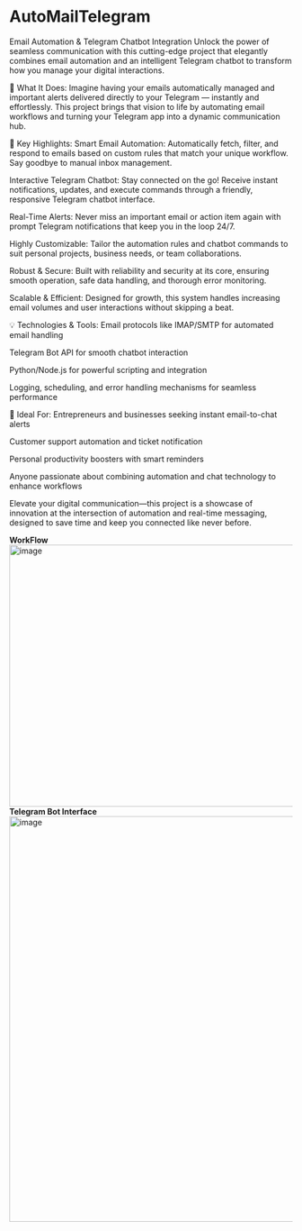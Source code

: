 # AutoMailTelegram
Email Automation & Telegram Chatbot Integration
Unlock the power of seamless communication with this cutting-edge project that elegantly combines email automation and an intelligent Telegram chatbot to transform how you manage your digital interactions.

🚀 What It Does:
Imagine having your emails automatically managed and important alerts delivered directly to your Telegram — instantly and effortlessly. This project brings that vision to life by automating email workflows and turning your Telegram app into a dynamic communication hub.

🌟 Key Highlights:
Smart Email Automation: Automatically fetch, filter, and respond to emails based on custom rules that match your unique workflow. Say goodbye to manual inbox management.

Interactive Telegram Chatbot: Stay connected on the go! Receive instant notifications, updates, and execute commands through a friendly, responsive Telegram chatbot interface.

Real-Time Alerts: Never miss an important email or action item again with prompt Telegram notifications that keep you in the loop 24/7.

Highly Customizable: Tailor the automation rules and chatbot commands to suit personal projects, business needs, or team collaborations.

Robust & Secure: Built with reliability and security at its core, ensuring smooth operation, safe data handling, and thorough error monitoring.

Scalable & Efficient: Designed for growth, this system handles increasing email volumes and user interactions without skipping a beat.

💡 Technologies & Tools:
Email protocols like IMAP/SMTP for automated email handling

Telegram Bot API for smooth chatbot interaction

Python/Node.js for powerful scripting and integration

Logging, scheduling, and error handling mechanisms for seamless performance

🎯 Ideal For:
Entrepreneurs and businesses seeking instant email-to-chat alerts

Customer support automation and ticket notification

Personal productivity boosters with smart reminders

Anyone passionate about combining automation and chat technology to enhance workflows

Elevate your digital communication—this project is a showcase of innovation at the intersection of automation and real-time messaging, designed to save time and keep you connected like never before.

**WorkFlow**
<img width="1300" height="465" alt="image" src="https://github.com/user-attachments/assets/b5df1cde-f18b-49b8-adde-79e05b982db9" />
**Telegram Bot Interface**
<img width="1366" height="720" alt="image" src="https://github.com/user-attachments/assets/ea09db0a-b291-4e14-a5a4-41f2ae9349bf" />



